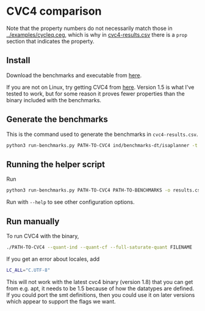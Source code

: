 # CVC4 comparison

Note that the property numbers do not necessarily match those in
[../examples/cycleq.ceg](../examples/cycleq.ceg), which is why in
[cvc4-results.csv](./cvc4-results.csv) there is a `prop` section that indicates
the property.

## Install

Download the benchmarks and executable from
[here](https://lara.epfl.ch/~reynolds/VMCAI2015-ind/).

If you are not on Linux, try getting CVC4 from
[here](https://cvc4.github.io/downloads.html).  Version 1.5 is what I've tested to
work, but for some reason it proves fewer properties than the binary included with
the benchmarks.

## Generate the benchmarks

This is the command used to generate the benchmarks in `cvc4-results.csv`.

```bash
python3 run-benchmarks.py PATH-TO-CVC4 ind/benchmarks-dt/isaplanner -t 30000 -o cvc4-results.csv
```

## Running the helper script

Run
```bash
python3 run-benchmarks.py PATH-TO-CVC4 PATH-TO-BENCHMARKS -o results.csv
```

Run with `--help` to see other configuration options.

## Run manually

To run CVC4 with the binary,

```bash
./PATH-TO-CVC4 --quant-ind --quant-cf --full-saturate-quant FILENAME
```

If you get an error about locales, add
```bash
LC_ALL="C.UTF-8" 
```

This will not work with the latest cvc4 binary (version 1.8) that you can get
from e.g. apt, it needs to be 1.5 because of how the datatypes are defined. If
you could port the smt definitions, then you could use it on later versions
which appear to support the flags we want.
